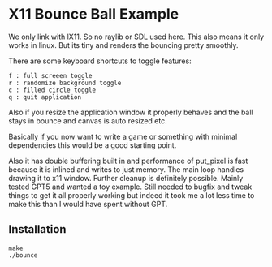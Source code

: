 # X11 Bounce Ball Example

We only link with lX11. So no raylib or SDL used here. This also means it
only works in linux. But its tiny and renders the bouncing pretty smoothly.

There are some keyboard shortcuts to toggle features:

```
f : full screeen toggle
r : randomize background toggle
c : filled circle toggle
q : quit application

```

Also if you resize the application window it properly behaves and the ball stays in bounce and canvas
is auto resized etc.

Basically if you now want to write a game or something with minimal dependencies this would be a good starting point.

Also it has double buffering built in and performance of put_pixel is fast because it is inlined and writes to just memory.
The main loop handles drawing it to x11 window.
Further cleanup is definitely possible.
Mainly tested GPT5 and wanted a toy example. Still needed to bugfix and tweak things to get it all properly working but indeed
it took me a lot less time to make this than I would have spent without GPT.

## Installation

```
make
./bounce
```

